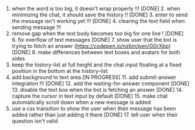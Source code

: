 1. when the word is too big, it doesn't wrap properly !!!
[DONE] 2. when minimizing the chat, it should save the history !!
[DONE] 3. enter to send the message isn't working yet !!!
[DONE] 4. clearing the text field when sending message !!!
5. remove gap when the text body becomes too big for one line !
[DONE] 6. fix overflow of text messages 
[DONE] 7. show user that the bot is trying to fetch an answer (https://codepen.io/nzbin/pen/GGrXbp)
[DONE] 8. make differences between text boxes and avatars for both sides
9. keep the history-list at full height and the chat input floating at a fixed position in the bottom at the history-list
10. add background to text area
[IN PROGRESS] 11. add submit-answer integration !!!
[DONE] 12. add the waiting-for-answer component
[DONE] 13. disable the text box when the bot is fetching an answer
[DONE] 14. capture the cursor in text input by default
[DONE] 15. make chat automatically scroll down when a new message is added
16. use a css transition to show the user when their message has been added rather than just adding it there
[DONE] 17. tell user when their question isn't valid